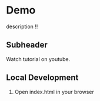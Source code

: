 # Demo

description !!

## Subheader
Watch tutorial on youtube.


## Local Development

1. Open index.html in your browser